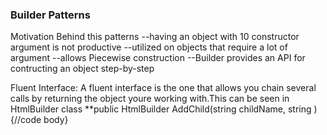 ### Builder Patterns

Motivation Behind this patterns
--having an object with 10 constructor argument is not productive
--utilized on objects that require a lot of argument
--allows Piecewise construction
--Builder provides an API for contructing an object step-by-step

Fluent Interface: A fluent interface is the one that allows you chain several calls by returning the object youre working with.This can be seen in HtmlBuilder class
\*\*public HtmlBuilder AddChild(string childName, string ){//code body}
